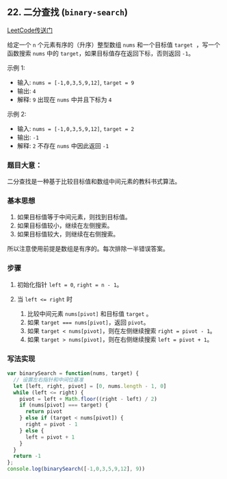 ## 22. 二分查找 (`binary-search`)

[LeetCode传送门](https://leetcode-cn.com/problems/binary-search/)

给定一个 `n` 个元素有序的（升序）整型数组 `nums` 和一个目标值 `target`  ，写一个函数搜索 `nums` 中的 `target`，如果目标值存在返回下标，否则返回 `-1`。

示例 1:
* 输入: `nums = [-1,0,3,5,9,12]`, `target = 9`
* 输出: `4`
* 解释: `9` 出现在 `nums` 中并且下标为 `4`

示例 2:
* 输入: `nums = [-1,0,3,5,9,12]`, `target = 2`
* 输出: `-1`
* 解释: `2` 不存在 `nums` 中因此返回 `-1`

### 题目大意：
二分查找是一种基于比较目标值和数组中间元素的教科书式算法。

### 基本思想
1. 如果目标值等于中间元素，则找到目标值。
2. 如果目标值较小，继续在左侧搜索。
3. 如果目标值较大，则继续在右侧搜索。

所以注意使用前提是数组是有序的。每次排除一半错误答案。

### 步骤
1. 初始化指针 `left = 0`, `right = n - 1`。
2. 当 `left <= right` 时

    1. 比较中间元素 `nums[pivot]` 和目标值 `target` 。
    2. 如果 `target === nums[pivot]`，返回 `pivot`。
    3. 如果 `target < nums[pivot]`，则在左侧继续搜索 `right = pivot - 1`。
    4. 如果 `target > nums[pivot]`，则在右侧继续搜索 `left = pivot + 1`。

### 写法实现
```JavaScript
var binarySearch = function(nums, target) {
  // 设置左右指针和中间位基准
  let [left, right, pivot] = [0, nums.length - 1, 0]
  while (left <= right) {
    pivot = left + Math.floor((right - left) / 2)
    if (nums[pivot] === target) {
      return pivot
    } else if (target < nums[pivot]) {
      right = pivot - 1
    } else {
      left = pivot + 1
    }
  }
  return -1
};
console.log(binarySearch([-1,0,3,5,9,12], 9))
```